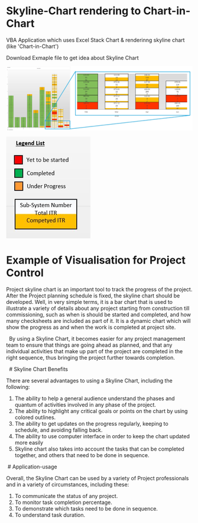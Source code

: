 # Skyline-Chart rendering to Chart-in-Chart
VBA Application which uses Excel Stack Chart &amp; renderinng skyline chart (like 'Chart-in-Chart')

Download Exmaple file to get idea about Skyline Chart

![Chart-in-Chart](https://github.com/apanasara/skyline-chart/blob/master/Demo/Images/Chart-in-Chart.jpg)

![Legend List](https://github.com/apanasara/skyline-chart/blob/master/Demo/Images/Legend%20List.JPG)

# Example of Visualisation for Project Control

Project skyline chart is an important tool to track the progress of the project. After the Project planning schedule is
fixed, the skyline chart should be developed. Well, in very simple terms, it is a bar chart that is used to illustrate a variety of details about any project starting from construction till commissioning, such as when is should be started and completed, and how many checksheets are included as part of it. It is a dynamic chart which will show the progress as and when the work is completed at project site.

 
By using a Skyline Chart, it becomes easier for any project management team to ensure that things are going ahead as planned, and that any individual activities that make up part of the project are completed in the right sequence, thus bringing the project further towards completion.

  # Skyline Chart Benefits
 
There are several advantages to using a Skyline Chart, including the following:

1. The ability to help a general audience understand the phases and quantum of
activities involved in any phase of the project.
2. The ability to highlight any critical goals or points on the chart by using colored
outlines.
3. The ability to get updates on the progress regularly, keeping to schedule, and
avoiding falling back.
4. The ability to use computer interface in order to keep the chart updated more
easily
5. Skyline chart also takes into account the tasks that can be completed together, and
others that need to be done in sequence.

 # Application-usage

Overall, the Skyline Chart can be used by a variety of Project professionals and in a variety of circumstances, including
these:

1. To communicate the status of any project.
2. To monitor task completion percentage.
3. To demonstrate which tasks need to be done in sequence.
4. To understand task duration.







